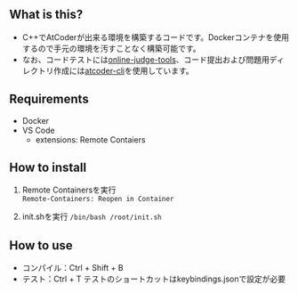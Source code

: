 ## What is this?
- C++でAtCoderが出来る環境を構築するコードです。Dockerコンテナを使用するので手元の環境を汚すことなく構築可能です。
- なお、コードテストには[online-judge-tools](https://github.com/online-judge-tools/oj)、コード提出および問題用ディレクトリ作成には[atcoder-cli](https://github.com/Tatamo/atcoder-cli)を使用しています。

## Requirements
- Docker
- VS Code
    - extensions: Remote Contaiers

## How to install
1. Remote Containersを実行  
`Remote-Containers: Reopen in Container`   

2. init.shを実行
`/bin/bash /root/init.sh`  

## How to use
- コンパイル：Ctrl + Shift + B
- テスト：Ctrl + T
テストのショートカットはkeybindings.jsonで設定が必要